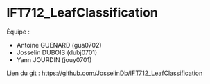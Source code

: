 # IFT712_LeafClassification

Équipe :
* Antoine GUENARD (gua0702)
* Josselin DUBOIS (dubj0701)
* Yann JOURDIN (jouy0701)

Lien du git : https://github.com/JosselinDb/IFT712_LeafClassification

